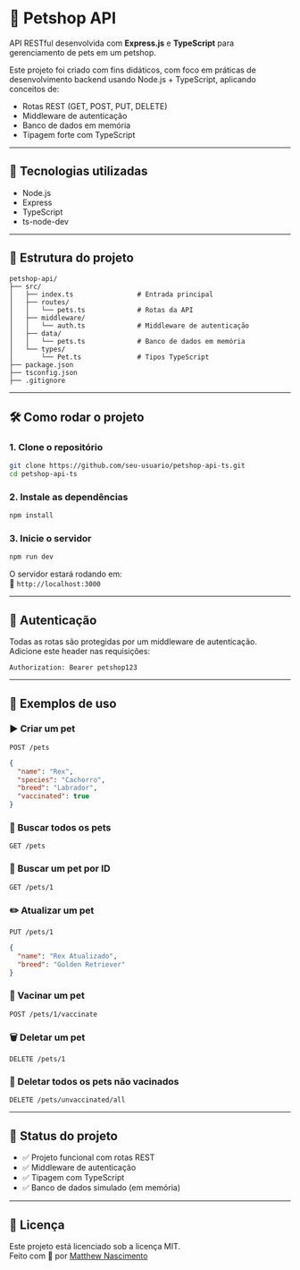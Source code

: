 # 🐾 Petshop API

API RESTful desenvolvida com **Express.js** e **TypeScript** para gerenciamento de pets em um petshop.

Este projeto foi criado com fins didáticos, com foco em práticas de desenvolvimento backend usando Node.js + TypeScript, aplicando conceitos de:
- Rotas REST (GET, POST, PUT, DELETE)
- Middleware de autenticação
- Banco de dados em memória
- Tipagem forte com TypeScript

---

## 🚀 Tecnologias utilizadas

- Node.js
- Express
- TypeScript
- ts-node-dev

---

## 📁 Estrutura do projeto

```
petshop-api/
├── src/
│   ├── index.ts                # Entrada principal
│   ├── routes/
│   │   └── pets.ts             # Rotas da API
│   ├── middleware/
│   │   └── auth.ts             # Middleware de autenticação
│   ├── data/
│   │   └── pets.ts             # Banco de dados em memória
│   └── types/
│       └── Pet.ts              # Tipos TypeScript
├── package.json
├── tsconfig.json
├── .gitignore
```

---

## 🛠️ Como rodar o projeto

### 1. Clone o repositório

```bash
git clone https://github.com/seu-usuario/petshop-api-ts.git
cd petshop-api-ts
```

### 2. Instale as dependências

```bash
npm install
```

### 3. Inicie o servidor

```bash
npm run dev
```

O servidor estará rodando em:  
📍 `http://localhost:3000`

---

## 🔐 Autenticação

Todas as rotas são protegidas por um middleware de autenticação.  
Adicione este header nas requisições:

```
Authorization: Bearer petshop123
```

---

## 🧪 Exemplos de uso

### ▶️ Criar um pet
`POST /pets`

```json
{
  "name": "Rex",
  "species": "Cachorro",
  "breed": "Labrador",
  "vaccinated": true
}
```

### 🔎 Buscar todos os pets
`GET /pets`

### 📍 Buscar um pet por ID
`GET /pets/1`

### ✏️ Atualizar um pet
`PUT /pets/1`

```json
{
  "name": "Rex Atualizado",
  "breed": "Golden Retriever"
}
```

### 💉 Vacinar um pet
`POST /pets/1/vaccinate`

### 🗑️ Deletar um pet
`DELETE /pets/1`

### 🧹 Deletar todos os pets não vacinados
`DELETE /pets/unvaccinated/all`

---

## 📌 Status do projeto

- ✅ Projeto funcional com rotas REST
- ✅ Middleware de autenticação
- ✅ Tipagem com TypeScript
- ✅ Banco de dados simulado (em memória)

---

## 📄 Licença

Este projeto está licenciado sob a licença MIT.  
Feito com 💙 por [Matthew Nascimento](https://github.com/xMattRx)